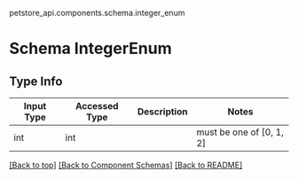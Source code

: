 petstore_api.components.schema.integer_enum
# Schema IntegerEnum

## Type Info
Input Type | Accessed Type | Description | Notes
------------ | ------------- | ------------- | -------------
int | int |  | must be one of [0, 1, 2]

[[Back to top]](#top) [[Back to Component Schemas]](../../../README.md#Component-Schemas) [[Back to README]](../../../README.md)
